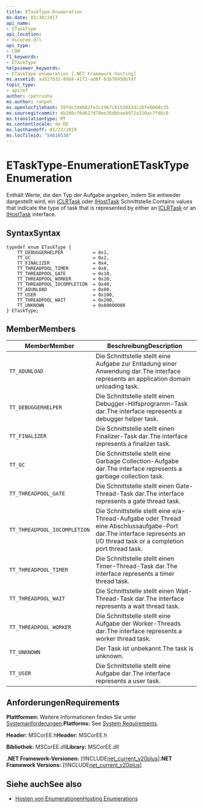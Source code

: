 ```yaml
---
title: ETaskType-Enumeration
ms.date: 03/30/2017
api_name:
- ETaskType
api_location:
- mscoree.dll
api_type:
- COM
f1_keywords:
- ETaskType
helpviewer_keywords:
- ETaskType enumeration [.NET Framework hosting]
ms.assetid: aa527b31-89d4-41f2-ad6f-63b76950b7df
topic_type:
- apiref
author: rpetrusha
ms.author: ronpet
ms.openlocfilehash: 59fdc3d4682fe3c1967c8153043dc1bfe0668c35
ms.sourcegitcommit: 6b308cf6d627d78ee36dbbae8972a310ac7fd6c8
ms.translationtype: MT
ms.contentlocale: de-DE
ms.lasthandoff: 01/23/2019
ms.locfileid: "54610538"
---
```

# <a name="etasktype-enumeration"></a><span data-ttu-id="26f44-102">ETaskType-Enumeration</span><span class="sxs-lookup"><span data-stu-id="26f44-102">ETaskType Enumeration</span></span>
<span data-ttu-id="26f44-103">Enthält Werte, die den Typ der Aufgabe angeben, indem Sie entweder dargestellt wird, ein [ICLRTask](../../../../docs/framework/unmanaged-api/hosting/iclrtask-interface.md) oder [IHostTask](../../../../docs/framework/unmanaged-api/hosting/ihosttask-interface.md) Schnittstelle.</span><span class="sxs-lookup"><span data-stu-id="26f44-103">Contains values that indicate the type of task that is represented by either an [ICLRTask](../../../../docs/framework/unmanaged-api/hosting/iclrtask-interface.md) or an [IHostTask](../../../../docs/framework/unmanaged-api/hosting/ihosttask-interface.md) interface.</span></span>  
  
## <a name="syntax"></a><span data-ttu-id="26f44-104">Syntax</span><span class="sxs-lookup"><span data-stu-id="26f44-104">Syntax</span></span>  
  
```  
typedef enum ETaskType {  
    TT_DEBUGGERHELPER           = 0x1,  
    TT_GC                       = 0x2,  
    TT_FINALIZER                = 0x4,  
    TT_THREADPOOL_TIMER         = 0x8,  
    TT_THREADPOOL_GATE          = 0x10,  
    TT_THREADPOOL_WORKER        = 0x20,  
    TT_THREADPOOL_IOCOMPLETION  = 0x40,  
    TT_ADUNLOAD                 = 0x80,  
    TT_USER                     = 0x100,  
    TT_THREADPOOL_WAIT          = 0x200,  
    TT_UNKNOWN                  = 0x80000000  
} ETaskType;  
```  
  
## <a name="members"></a><span data-ttu-id="26f44-105">Member</span><span class="sxs-lookup"><span data-stu-id="26f44-105">Members</span></span>  
  
|<span data-ttu-id="26f44-106">Member</span><span class="sxs-lookup"><span data-stu-id="26f44-106">Member</span></span>|<span data-ttu-id="26f44-107">Beschreibung</span><span class="sxs-lookup"><span data-stu-id="26f44-107">Description</span></span>|  
|------------|-----------------|  
|`TT_ADUNLOAD`|<span data-ttu-id="26f44-108">Die Schnittstelle stellt eine Aufgabe zur Entladung einer Anwendung dar.</span><span class="sxs-lookup"><span data-stu-id="26f44-108">The interface represents an application domain unloading task.</span></span>|  
|`TT_DEBUGGERHELPER`|<span data-ttu-id="26f44-109">Die Schnittstelle stellt einen Debugger-Hilfsprogramm-Task dar.</span><span class="sxs-lookup"><span data-stu-id="26f44-109">The interface represents a debugger helper task.</span></span>|  
|`TT_FINALIZER`|<span data-ttu-id="26f44-110">Die Schnittstelle stellt einen Finalizer-Task dar.</span><span class="sxs-lookup"><span data-stu-id="26f44-110">The interface represents a finalizer task.</span></span>|  
|`TT_GC`|<span data-ttu-id="26f44-111">Die Schnittstelle stellt eine Garbage Collection-Aufgabe dar.</span><span class="sxs-lookup"><span data-stu-id="26f44-111">The interface represents a garbage collection task.</span></span>|  
|`TT_THREADPOOL_GATE`|<span data-ttu-id="26f44-112">Die Schnittstelle stellt einen Gate-Thread-Task dar.</span><span class="sxs-lookup"><span data-stu-id="26f44-112">The interface represents a gate thread task.</span></span>|  
|`TT_THREADPOOL_IOCOMPLETION`|<span data-ttu-id="26f44-113">Die Schnittstelle stellt eine e/a-Thread-Aufgabe oder Thread eine Abschlussaufgabe-Port dar.</span><span class="sxs-lookup"><span data-stu-id="26f44-113">The interface represents an I/O thread task or a completion port thread task.</span></span>|  
|`TT_THREADPOOL_TIMER`|<span data-ttu-id="26f44-114">Die Schnittstelle stellt einen Timer-Thread-Task dar.</span><span class="sxs-lookup"><span data-stu-id="26f44-114">The interface represents a timer thread task.</span></span>|  
|`TT_THREADPOOL_WAIT`|<span data-ttu-id="26f44-115">Die Schnittstelle stellt einen Wait-Thread-Task dar.</span><span class="sxs-lookup"><span data-stu-id="26f44-115">The interface represents a wait thread task.</span></span>|  
|`TT_THREADPOOL_WORKER`|<span data-ttu-id="26f44-116">Die Schnittstelle stellt eine Aufgabe der Worker-Threads dar.</span><span class="sxs-lookup"><span data-stu-id="26f44-116">The interface represents a worker thread task.</span></span>|  
|`TT_UNKNOWN`|<span data-ttu-id="26f44-117">Der Task ist unbekannt.</span><span class="sxs-lookup"><span data-stu-id="26f44-117">The task is unknown.</span></span>|  
|`TT_USER`|<span data-ttu-id="26f44-118">Die Schnittstelle stellt eine Aufgabe dar.</span><span class="sxs-lookup"><span data-stu-id="26f44-118">The interface represents a user task.</span></span>|  
  
## <a name="requirements"></a><span data-ttu-id="26f44-119">Anforderungen</span><span class="sxs-lookup"><span data-stu-id="26f44-119">Requirements</span></span>  
 <span data-ttu-id="26f44-120">**Plattformen:** Weitere Informationen finden Sie unter [Systemanforderungen](../../../../docs/framework/get-started/system-requirements.md).</span><span class="sxs-lookup"><span data-stu-id="26f44-120">**Platforms:** See [System Requirements](../../../../docs/framework/get-started/system-requirements.md).</span></span>  
  
 <span data-ttu-id="26f44-121">**Header:** MSCorEE.h</span><span class="sxs-lookup"><span data-stu-id="26f44-121">**Header:** MSCorEE.h</span></span>  
  
 <span data-ttu-id="26f44-122">**Bibliothek:** MSCorEE.dll</span><span class="sxs-lookup"><span data-stu-id="26f44-122">**Library:** MSCorEE.dll</span></span>  
  
 <span data-ttu-id="26f44-123">**.NET Framework-Versionen:** [!INCLUDE[net_current_v20plus](../../../../includes/net-current-v20plus-md.md)]</span><span class="sxs-lookup"><span data-stu-id="26f44-123">**.NET Framework Versions:** [!INCLUDE[net_current_v20plus](../../../../includes/net-current-v20plus-md.md)]</span></span>  
  
## <a name="see-also"></a><span data-ttu-id="26f44-124">Siehe auch</span><span class="sxs-lookup"><span data-stu-id="26f44-124">See also</span></span>
- [<span data-ttu-id="26f44-125">Hosten von Enumerationen</span><span class="sxs-lookup"><span data-stu-id="26f44-125">Hosting Enumerations</span></span>](../../../../docs/framework/unmanaged-api/hosting/hosting-enumerations.md)
